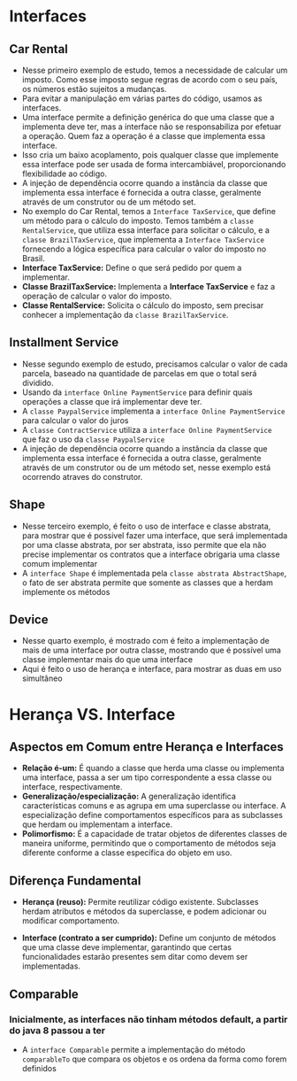 # Interfaces

## Car Rental

- Nesse primeiro exemplo de estudo, temos a necessidade de calcular um imposto. Como esse imposto segue regras de acordo com o seu país, os números estão sujeitos a mudanças.
- Para evitar a manipulação em várias partes do código, usamos as interfaces.
- Uma interface permite a definição genérica do que uma classe que a implementa deve ter, mas a interface não se responsabiliza por efetuar a operação. Quem faz a operação é a classe que implementa essa interface.
- Isso cria um baixo acoplamento, pois qualquer classe que implemente essa interface pode ser usada de forma intercambiável, proporcionando flexibilidade ao código.
- A injeção de dependência ocorre quando a instância da classe que implementa essa interface é fornecida a outra classe, geralmente através de um construtor ou de um método set.
- No exemplo do Car Rental, temos a ``Interface TaxService``, que define um método para o cálculo do imposto. Temos também a ``classe RentalService``, que utiliza essa interface para solicitar o cálculo, e a ``classe BrazilTaxService``, que implementa a ``Interface TaxService`` fornecendo a lógica específica para calcular o valor do imposto no Brasil.
- **Interface TaxService:** Define o que será pedido por quem a implementar.
- **Classe BrazilTaxService:** Implementa a **Interface TaxService** e faz a operação de calcular o valor do imposto.
- **Classe RentalService:** Solicita o cálculo do imposto, sem precisar conhecer a implementação da ``classe BrazilTaxService``.

## Installment Service

- Nesse segundo exemplo de estudo, precisamos calcular o valor de cada parcela, baseado na quantidade de parcelas em que o total será dividido.
- Usando da ``interface Online PaymentService`` para definir quais operações a classe que irá implementar deve ter.
- A ``classe PaypalService`` implementa a ``interface Online PaymentService`` para calcular o valor do juros
- A ``classe ContractService`` utiliza a ``interface Online PaymentService`` que faz o uso da ``classe PaypalService``
- A injeção de dependência ocorre quando a instância da classe que implementa essa interface é fornecida a outra classe, geralmente através de um construtor ou de um método set, nesse exemplo está ocorrendo atraves do construtor.

## Shape

- Nesse terceiro exemplo, é feito o uso de interface e classe abstrata, para mostrar que é possivel fazer uma interface, que será implementada por uma classe abstrata, por ser abstrata, isso permite que ela não precise implementar os contratos que a interface obrigaria uma classe comum implementar 
- A ``interface Shape`` é implementada pela ``classe abstrata AbstractShape``, o fato de ser abstrata permite que somente as classes que a herdam implemente os métodos 

## Device

- Nesse quarto exemplo, é mostrado com é feito a implementação de mais de uma interface por outra classe, mostrando que é possível uma classe implementar mais do que uma interface
- Aqui é feito o uso de herança e interface, para mostrar as duas em uso simultâneo

# Herança VS. Interface

## Aspectos em Comum entre Herança e Interfaces

- **Relação é-um:** É quando a classe que herda uma classe ou implementa uma interface, passa a ser um tipo correspondente a essa classe ou interface, respectivamente.
- **Generalização/especialização:** A generalização identifica características comuns e as agrupa em uma superclasse ou interface. A especialização define comportamentos específicos para as subclasses que herdam ou implementam a interface.
- **Polimorfismo:** É a capacidade de tratar objetos de diferentes classes de maneira uniforme, permitindo que o comportamento de métodos seja diferente conforme a classe específica do objeto em uso.

## Diferença Fundamental

- **Herança (reuso):** Permite reutilizar código existente. Subclasses herdam atributos e métodos da superclasse, e podem adicionar ou modificar comportamento.

- **Interface (contrato a ser cumprido):** Define um conjunto de métodos que uma classe deve implementar, garantindo que certas funcionalidades estarão presentes sem ditar como devem ser implementadas.

## Comparable
### Inicialmente, as interfaces não tinham métodos default, a partir do java 8 passou a ter

- A `interface Comparable` permite a implementação do método `comparableTo` que compara os objetos e os ordena da forma como forem definidos